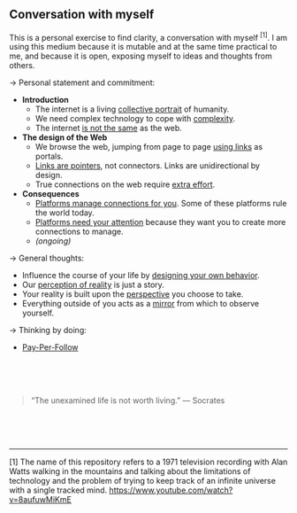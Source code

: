 ## Conversation with myself

This is a personal exercise to find clarity, a conversation with myself <sup>[1]</sup>. I am using this medium because it is mutable and at the same time practical to me, and because it is open, exposing myself to ideas and thoughts from others. 

→ Personal statement and commitment:
- **Introduction**
    - The internet is a living [collective portrait](internet-collective-portrait.md) of humanity.
    - We need complex technology to cope with [complexity](complex-technology.md).
    - The internet [is not the same](differences-internet-web.md) as the web.
- **The design of the Web**
    - We browse the web, jumping from page to page [using links](browse-the-web-using-links.md) as portals.
    - [Links are pointers](links-are-pointers.md), not connectors. Links are unidirectional by design.
    - True connections on the web require [extra effort](true-connections-web.md).
- **Consequences**
    - [Platforms manage connections for you](platforms-manage-connections.md). Some of these platforms rule the world today.
    - [Platforms need your attention](platforms-need-attention.md) because they want you to create more connections to manage.
    - *(ongoing)*

→ General thoughts:
- Influence the course of your life by [designing your own behavior](design-life.md).
- Our [perception of reality](perception-of-reality.md) is just a story.
- Your reality is built upon the [perspective](perspective.md) you choose to take.
- Everything outside of you acts as a [mirror](mirrors.md) from which to observe yourself.

→ Thinking by doing:
- [Pay-Per-Follow](pay-per-follow.md)

<br><br><br>

> “The unexamined life is not worth living.” — Socrates

<br><br><br>

---

[1] The name of this repository refers to a 1971 television recording with Alan Watts walking in the mountains and talking about the limitations of technology and the problem of trying to keep track of an infinite universe with a single tracked mind.
https://www.youtube.com/watch?v=8aufuwMiKmE